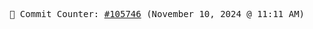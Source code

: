 <p align="center">
    <samp>
        📮 Commit Counter: <a href="https://github.com/Javascript-void0/Javascript-void0/commits/main">#105746</a> (November 10, 2024 @ 11:11 AM)
    </samp>
</p>